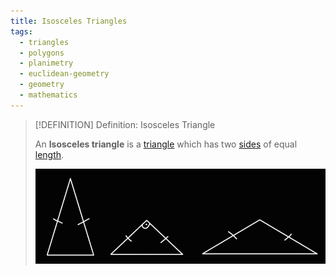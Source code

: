 ```yaml
---
title: Isosceles Triangles
tags:
  - triangles
  - polygons
  - planimetry
  - euclidean-geometry
  - geometry
  - mathematics
---
```


>[!DEFINITION] Definition: Isosceles Triangle
>
>An **Isosceles triangle** is a [triangle](../index.md) which has two [sides](../../index.md) of equal [length](../../../../Curves/Length.md).
>
>![Isosceles Triangles](res/Isosceles%20Triangles.jpg)
>